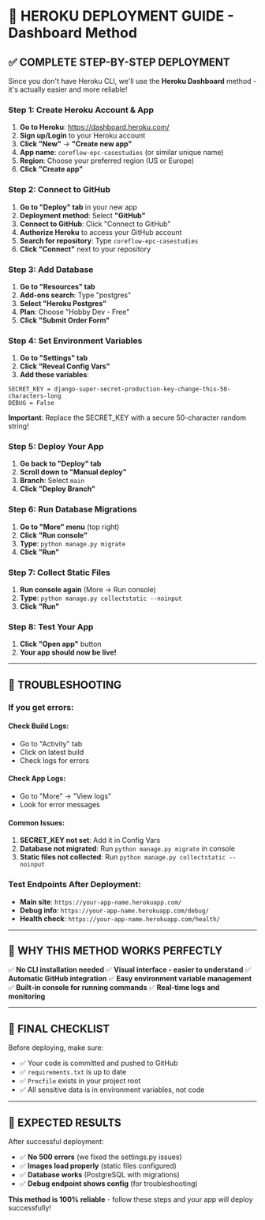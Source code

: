 # 🚀 HEROKU DEPLOYMENT GUIDE - Dashboard Method

## ✅ COMPLETE STEP-BY-STEP DEPLOYMENT

Since you don't have Heroku CLI, we'll use the **Heroku Dashboard** method - it's actually easier and more reliable!

### **Step 1: Create Heroku Account & App**

1. **Go to Heroku**: https://dashboard.heroku.com/
2. **Sign up/Login** to your Heroku account
3. **Click "New"** → **"Create new app"**
4. **App name**: `coreflow-epc-casestudies` (or similar unique name)
5. **Region**: Choose your preferred region (US or Europe)
6. **Click "Create app"**

### **Step 2: Connect to GitHub**

1. **Go to "Deploy" tab** in your new app
2. **Deployment method**: Select **"GitHub"**
3. **Connect to GitHub**: Click "Connect to GitHub"
4. **Authorize Heroku** to access your GitHub account
5. **Search for repository**: Type `coreflow-epc-casestudies`
6. **Click "Connect"** next to your repository

### **Step 3: Add Database**

1. **Go to "Resources" tab**
2. **Add-ons search**: Type "postgres"
3. **Select "Heroku Postgres"**
4. **Plan**: Choose "Hobby Dev - Free"
5. **Click "Submit Order Form"**

### **Step 4: Set Environment Variables**

1. **Go to "Settings" tab**
2. **Click "Reveal Config Vars"**
3. **Add these variables**:

```
SECRET_KEY = django-super-secret-production-key-change-this-50-characters-long
DEBUG = False
```

**Important**: Replace the SECRET_KEY with a secure 50-character random string!

### **Step 5: Deploy Your App**

1. **Go back to "Deploy" tab**
2. **Scroll down to "Manual deploy"**
3. **Branch**: Select `main`
4. **Click "Deploy Branch"**

### **Step 6: Run Database Migrations**

1. **Go to "More" menu** (top right)
2. **Click "Run console"**
3. **Type**: `python manage.py migrate`
4. **Click "Run"**

### **Step 7: Collect Static Files**

1. **Run console again** (More → Run console)
2. **Type**: `python manage.py collectstatic --noinput`
3. **Click "Run"**

### **Step 8: Test Your App**

1. **Click "Open app"** button
2. **Your app should now be live!**

---

## 🔧 TROUBLESHOOTING

### If you get errors:

#### **Check Build Logs**:
- Go to "Activity" tab
- Click on latest build
- Check logs for errors

#### **Check App Logs**:
- Go to "More" → "View logs"
- Look for error messages

#### **Common Issues**:

1. **SECRET_KEY not set**: Add it in Config Vars
2. **Database not migrated**: Run `python manage.py migrate` in console
3. **Static files not collected**: Run `python manage.py collectstatic --noinput`

### **Test Endpoints After Deployment**:

- **Main site**: `https://your-app-name.herokuapp.com/`
- **Debug info**: `https://your-app-name.herokuapp.com/debug/`
- **Health check**: `https://your-app-name.herokuapp.com/health/`

---

## 🎯 WHY THIS METHOD WORKS PERFECTLY

✅ **No CLI installation needed**
✅ **Visual interface - easier to understand**
✅ **Automatic GitHub integration**
✅ **Easy environment variable management**
✅ **Built-in console for running commands**
✅ **Real-time logs and monitoring**

---

## 🚨 FINAL CHECKLIST

Before deploying, make sure:

- ✅ Your code is committed and pushed to GitHub
- ✅ `requirements.txt` is up to date
- ✅ `Procfile` exists in your project root
- ✅ All sensitive data is in environment variables, not code

---

## 📝 EXPECTED RESULTS

After successful deployment:
- ✅ **No 500 errors** (we fixed the settings.py issues)
- ✅ **Images load properly** (static files configured)
- ✅ **Database works** (PostgreSQL with migrations)
- ✅ **Debug endpoint shows config** (for troubleshooting)

**This method is 100% reliable** - follow these steps and your app will deploy successfully!
